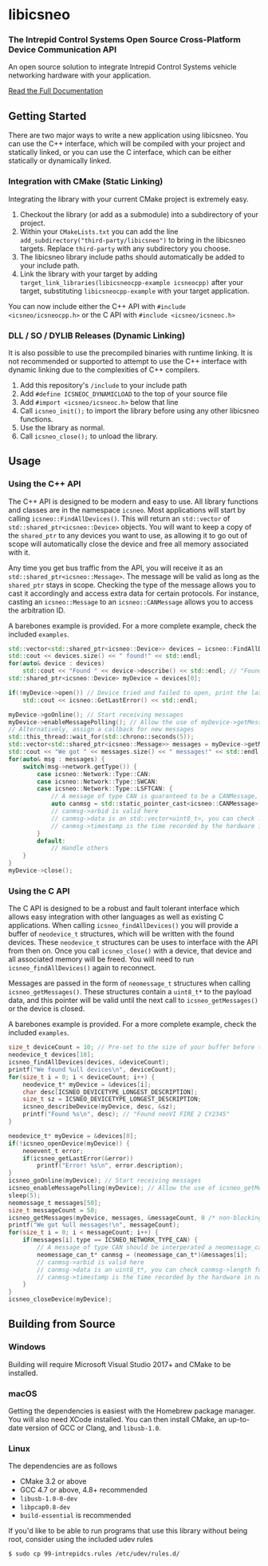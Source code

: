 # libicsneo
### The Intrepid Control Systems Open Source Cross-Platform Device Communication API

An open source solution to integrate Intrepid Control Systems vehicle networking hardware with your application.

[Read the Full Documentation](https://libicsneo.readthedocs.io/)

## Getting Started
There are two major ways to write a new application using libicsneo. You can use the C++ interface, which will be compiled with your project and statically linked, or you can use the C interface, which can be either statically or dynamically linked.
### Integration with CMake (Static Linking)
Integrating the library with your current CMake project is extremely easy.
1. Checkout the library (or add as a submodule) into a subdirectory of your project.
2. Within your `CMakeLists.txt` you can add the line `add_subdirectory("third-party/libicsneo")` to bring in the libicsneo targets. Replace `third-party` with any subdirectory you choose.
3. The libicsneo library include paths should automatically be added to your include path.
4. Link the library with your target by adding `target_link_libraries(libicsneocpp-example icsneocpp)` after your target, substituting `libicsneocpp-example` with your target application.

You can now include either the C++ API with `#include <icsneo/icsneocpp.h>` or the C API with `#include <icsneo/icsneoc.h>`

### DLL / SO / DYLIB Releases (Dynamic Linking)
It is also possible to use the precompiled binaries with runtime linking. It is not recommended or supported to attempt to use the C++ interface with dynamic linking due to the complexities of C++ compilers.
1. Add this repository's `/include` to your include path
2. Add `#define ICSNEOC_DYNAMICLOAD` to the top of your source file
2. Add `#import <icsneo/icsneoc.h>` below that line
3. Call `icsneo_init();` to import the library before using any other libicsneo functions.
4. Use the library as normal.
5. Call `icsneo_close();` to unload the library.

## Usage
### Using the C++ API
The C++ API is designed to be modern and easy to use. All library functions and classes are in the namespace `icsneo`. Most applications will start by calling `icsneo::FindAllDevices()`. This will return an `std::vector` of `std::shared_ptr<icsneo::Device>` objects. You will want to keep a copy of the `shared_ptr` to any devices you want to use, as allowing it to go out of scope will automatically close the device and free all memory associated with it.

Any time you get bus traffic from the API, you will receive it as an `std::shared_ptr<icsneo::Message>`. The message will be valid as long as the `shared_ptr` stays in scope. Checking the type of the message allows you to cast it accordingly and access extra data for certain protocols. For instance, casting an `icsneo::Message` to an `icsneo::CANMessage` allows you to access the arbitration ID.

A barebones example is provided. For a more complete example, check the included `examples`.
``` c++
std::vector<std::shared_ptr<icsneo::Device>> devices = icsneo::FindAllDevices();
std::cout << devices.size() << " found!" << std::endl;
for(auto& device : devices)
    std::cout << "Found " << device->describe() << std::endl; // "Found neoVI FIRE 2 CY2345"
std::shared_ptr<icsneo::Device> myDevice = devices[0];

if(!myDevice->open()) // Device tried and failed to open, print the last error
    std::cout << icsneo::GetLastError() << std::endl;

myDevice->goOnline(); // Start receiving messages
myDevice->enableMessagePolling(); // Allow the use of myDevice->getMessages() later
// Alternatively, assign a callback for new messages
std::this_thread::wait_for(std::chrono::seconds(5));
std::vector<std::shared_ptr<icsneo::Message>> messages = myDevice->getMessages();
std::cout << "We got " << messages.size() << " messages!" << std::endl;
for(auto& msg : messages) {
    switch(msg->network.getType()) {
        case icsneo::Network::Type::CAN:
        case icsneo::Network::Type::SWCAN:
        case icsneo::Network::Type::LSFTCAN: {
            // A message of type CAN is guaranteed to be a CANMessage, so we can static cast safely
            auto canmsg = std::static_pointer_cast<icsneo::CANMessage>(msg);
            // canmsg->arbid is valid here
            // canmsg->data is an std::vector<uint8_t>, you can check .size() for the DLC of the message
            // canmsg->timestamp is the time recorded by the hardware in nanoseconds since (1/1/2007 12:00:00 GMT)
        }
        default:
            // Handle others
    }
}
myDevice->close();
```

### Using the C API
The C API is designed to be a robust and fault tolerant interface which allows easy integration with other languages as well as existing C applications. When calling `icsneo_findAllDevices()` you will provide a buffer of `neodevice_t` structures, which will be written with the found devices. These `neodevice_t` structures can be uses to interface with the API from then on. Once you call `icsneo_close()` with a device, that device and all associated memory will be freed. You will need to run `icsneo_findAllDevices()` again to reconnect.

Messages are passed in the form of `neomessage_t` structures when calling `icsneo_getMessages()`. These structures contain a `uint8_t*` to the payload data, and this pointer will be valid until the next call to `icsneo_getMessages()` or the device is closed.

A barebones example is provided. For a more complete example, check the included `examples`.
``` c
size_t deviceCount = 10; // Pre-set to the size of your buffer before the icsneo_findAllDevices() call
neodevice_t devices[10];
icsneo_findAllDevices(devices, &deviceCount);
printf("We found %ull devices\n", deviceCount);
for(size_t i = 0; i < deviceCount; i++) {
    neodevice_t* myDevice = &devices[i];
    char desc[ICSNEO_DEVICETYPE_LONGEST_DESCRIPTION];
    size_t sz = ICSNEO_DEVICETYPE_LONGEST_DESCRIPTION;
    icsneo_describeDevice(myDevice, desc, &sz);
    printf("Found %s\n", desc); // "Found neoVI FIRE 2 CY2345"
}

neodevice_t* myDevice = &devices[0];
if(!icsneo_openDevice(myDevice)) {
    neoevent_t error;
    if(icsneo_getLastError(&error))
        printf("Error! %s\n", error.description);
}
icsneo_goOnline(myDevice); // Start receiving messages
icsneo_enableMessagePolling(myDevice); // Allow the use of icsneo_getMessages() later
sleep(5);
neomessage_t messages[50];
size_t messageCount = 50;
icsneo_getMessages(myDevice, messages, &messageCount, 0 /* non-blocking */);
printf("We got %ull messages!\n", messageCount);
for(size_t i = 0; i < messageCount; i++) {
    if(messages[i].type == ICSNEO_NETWORK_TYPE_CAN) {
        // A message of type CAN should be interperated a neomessage_can_t, so we can cast safely
        neomessage_can_t* canmsg = (neomessage_can_t*)&messages[i];
        // canmsg->arbid is valid here
        // canmsg->data is an uint8_t*, you can check canmsg->length for the length of the payload
        // canmsg->timestamp is the time recorded by the hardware in nanoseconds since (1/1/2007 12:00:00 GMT)
    }
}
icsneo_closeDevice(myDevice);
```

## Building from Source
### Windows
Building will require Microsoft Visual Studio 2017+ and CMake to be installed.
### macOS
Getting the dependencies is easiest with the Homebrew package manager. You will also need XCode installed. You can then install CMake, an up-to-date version of GCC or Clang, and `libusb-1.0`.
### Linux
The dependencies are as follows
 - CMake 3.2 or above
 - GCC 4.7 or above, 4.8+ recommended
 - `libusb-1.0-0-dev`
 - `libpcap0.8-dev`
 - `build-essential` is recommended

If you'd like to be able to run programs that use this library without being root, consider using the included udev rules

```
$ sudo cp 99-intrepidcs.rules /etc/udev/rules.d/
```
